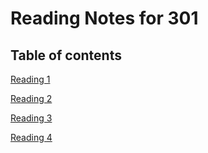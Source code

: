 # Reading Notes for 301 #

## Table of contents ##

[Reading 1](https://mehtab228.github.io/reading-notes/reading1-301)

[Reading 2](https://mehtab228.github.io/reading-notes/reading2-301)

[Reading 3](https://mehtab228.github.io/reading-notes/reading3-301)

[Reading 4]()